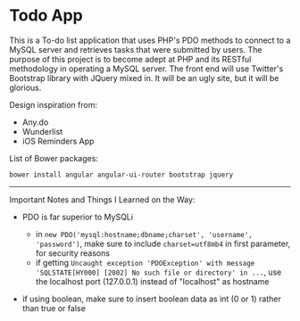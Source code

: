 # Todo App

This is a To-do list application that uses PHP's PDO methods to connect to a MySQL server and retrieves tasks that were submitted by users. The purpose of this project is to become adept at PHP and its RESTful methodology in operating a MySQL server. The front end will use Twitter's Bootstrap library with JQuery mixed in. It will be an ugly site, but it will be glorious.



Design inspiration from:
- Any.do
- Wunderlist
- iOS Reminders App

List of Bower packages:

`bower install angular angular-ui-router bootstrap jquery`

---
Important Notes and Things I Learned on the Way:
- PDO is far superior to MySQLi
  - in `new PDO('mysql:hostname;dbname;charset', 'username', 'password')`, make sure to include `charset=utf8mb4` in first parameter, for security reasons
  - if getting `Uncaught exception 'PDOException' with message 'SQLSTATE[HY000] [2002] No such file or directory' in ...`, use the localhost port (127.0.0.1) instead of "localhost" as hostname

- if using boolean, make sure to insert boolean data as int (0 or 1) rather than true or false

